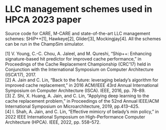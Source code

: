 # LLC management schemes used in HPCA 2023 paper

Source code for CARE, M-CARE and state-of-the-art LLC management schemes: SHiP++[1], Hawkeye[2], Glider[3], Mockingjay[4]. All the schemes can be run in the ChampSim simulator.  

[1] V. Young, C.-C. Chou, A. Jaleel, and M. Qureshi, “Ship++: Enhancing signature-based hit predictor for improved cache performance,” in Proceedings of the Cache Replacement Championship (CRC’17) held in Conjunction with the International Symposium on Computer Architecture (ISCA’17), 2017.  
[2] A. Jain and C. Lin, “Back to the future: leveraging belady’s algorithm for improved cache replacement,” in 2016 ACM/IEEE 43rd Annual International Symposium on Computer Architecture (ISCA). IEEE, 2016, pp. 78–89.  
[3] Z. Shi, X. Huang, A. Jain, and C. Lin, “Applying deep learning to the cache replacement problem,” in Proceedings of the 52nd Annual IEEE/ACM International Symposium on Microarchitecture, 2019, pp.413–425.  
[4] I. Shah, A. Jain, and C. Lin, “Effective mimicry of belady’s min policy,” in 2022 IEEE International Symposium on High-Performance Computer Architecture (HPCA). IEEE, 2022, pp. 558–572.  
